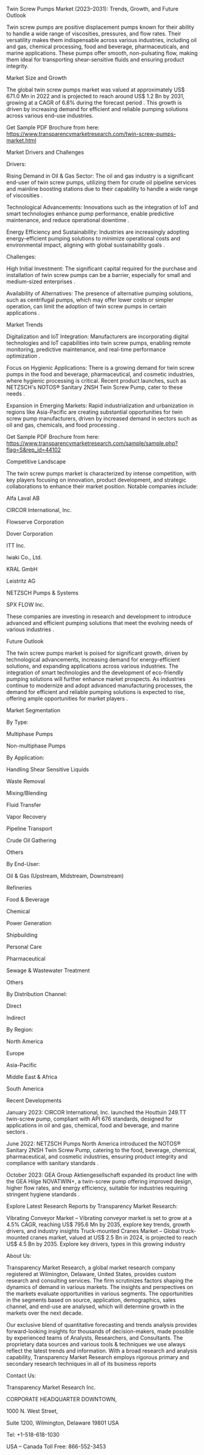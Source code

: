 ﻿Twin Screw Pumps Market (2023–2031): Trends, Growth, and Future Outlook

Twin screw pumps are positive displacement pumps known for their ability to handle a wide range of viscosities, pressures, and flow rates. Their versatility makes them indispensable across various industries, including oil and gas, chemical processing, food and beverage, pharmaceuticals, and marine applications. These pumps offer smooth, non-pulsating flow, making them ideal for transporting shear-sensitive fluids and ensuring product integrity.​ 

Market Size and Growth

The global twin screw pumps market was valued at approximately US$ 671.0 Mn in 2022 and is projected to reach around US$ 1.2 Bn by 2031, growing at a CAGR of 6.8% during the forecast period . This growth is driven by increasing demand for efficient and reliable pumping solutions across various end-use industries.​ 

Get Sample PDF Brochure from here: https://www.transparencymarketresearch.com/twin-screw-pumps-market.html

Market Drivers and Challenges

Drivers:

Rising Demand in Oil & Gas Sector: The oil and gas industry is a significant end-user of twin screw pumps, utilizing them for crude oil pipeline services and mainline boosting stations due to their capability to handle a wide range of viscosities .​ 

Technological Advancements: Innovations such as the integration of IoT and smart technologies enhance pump performance, enable predictive maintenance, and reduce operational downtime .​ 

Energy Efficiency and Sustainability: Industries are increasingly adopting energy-efficient pumping solutions to minimize operational costs and environmental impact, aligning with global sustainability goals .​ 

Challenges:

High Initial Investment: The significant capital required for the purchase and installation of twin screw pumps can be a barrier, especially for small and medium-sized enterprises .​ 

Availability of Alternatives: The presence of alternative pumping solutions, such as centrifugal pumps, which may offer lower costs or simpler operation, can limit the adoption of twin screw pumps in certain applications .​ 

Market Trends

Digitalization and IoT Integration: Manufacturers are incorporating digital technologies and IoT capabilities into twin screw pumps, enabling remote monitoring, predictive maintenance, and real-time performance optimization .​ 

Focus on Hygienic Applications: There is a growing demand for twin screw pumps in the food and beverage, pharmaceutical, and cosmetic industries, where hygienic processing is critical. Recent product launches, such as NETZSCH's NOTOS® Sanitary 2NSH Twin Screw Pump, cater to these needs .​ 

Expansion in Emerging Markets: Rapid industrialization and urbanization in regions like Asia-Pacific are creating substantial opportunities for twin screw pump manufacturers, driven by increased demand in sectors such as oil and gas, chemicals, and food processing .​ 

Get Sample PDF Brochure from here: https://www.transparencymarketresearch.com/sample/sample.php?flag=S&rep_id=44102 

Competitive Landscape

The twin screw pumps market is characterized by intense competition, with key players focusing on innovation, product development, and strategic collaborations to enhance their market position. Notable companies include:​ 

Alfa Laval AB

CIRCOR International, Inc.

Flowserve Corporation

Dover Corporation

ITT Inc.

Iwaki Co., Ltd.

KRAL GmbH

Leistritz AG

NETZSCH Pumps & Systems

SPX FLOW Inc.



These companies are investing in research and development to introduce advanced and efficient pumping solutions that meet the evolving needs of various industries .​ 

Future Outlook

The twin screw pumps market is poised for significant growth, driven by technological advancements, increasing demand for energy-efficient solutions, and expanding applications across various industries. The integration of smart technologies and the development of eco-friendly pumping solutions will further enhance market prospects. As industries continue to modernize and adopt advanced manufacturing processes, the demand for efficient and reliable pumping solutions is expected to rise, offering ample opportunities for market players .​ 

Market Segmentation

By Type:

Multiphase Pumps

Non-multiphase Pumps

By Application:

Handling Shear Sensitive Liquids

Waste Removal

Mixing/Blending

Fluid Transfer

Vapor Recovery

Pipeline Transport

Crude Oil Gathering

Others

By End-User:

Oil & Gas (Upstream, Midstream, Downstream)

Refineries

Food & Beverage

Chemical

Power Generation

Shipbuilding

Personal Care

Pharmaceutical

Sewage & Wastewater Treatment

Others

By Distribution Channel:

Direct

Indirect

By Region:

North America

Europe

Asia-Pacific

Middle East & Africa

South America



Recent Developments

January 2023: CIRCOR International, Inc. launched the Houttuin 249.TT twin-screw pump, compliant with API 676 standards, designed for applications in oil and gas, chemical, food and beverage, and marine sectors .​ 

June 2022: NETZSCH Pumps North America introduced the NOTOS® Sanitary 2NSH Twin Screw Pump, catering to the food, beverage, chemical, pharmaceutical, and cosmetic industries, ensuring product integrity and compliance with sanitary standards .​ 

October 2023: GEA Group Aktiengesellschaft expanded its product line with the GEA Hilge NOVATWIN+, a twin-screw pump offering improved design, higher flow rates, and energy efficiency, suitable for industries requiring stringent hygiene standards .​

Explore Latest Research Reports by Transparency Market Research:

Vibrating Conveyor Market – Vibrating conveyor market is set to grow at a 4.5% CAGR, reaching US$ 795.6 Mn by 2035, explore key trends, growth drivers, and industry insights
Truck-mounted Cranes Market – Global truck-mounted cranes market, valued at US$ 2.5 Bn in 2024, is projected to reach US$ 4.5 Bn by 2035. Explore key drivers, types in this growing industry

About Us:

Transparency Market Research, a global market research company registered at Wilmington, Delaware, United States, provides custom research and consulting services. The firm scrutinizes factors shaping the dynamics of demand in various markets. The insights and perspectives on the markets evaluate opportunities in various segments. The opportunities in the segments based on source, application, demographics, sales channel, and end-use are analysed, which will determine growth in the markets over the next decade.

Our exclusive blend of quantitative forecasting and trends analysis provides forward-looking insights for thousands of decision-makers, made possible by experienced teams of Analysts, Researchers, and Consultants. The proprietary data sources and various tools & techniques we use always reflect the latest trends and information. With a broad research and analysis capability, Transparency Market Research employs rigorous primary and secondary research techniques in all of its business reports

Contact Us:

Transparency Market Research Inc.

CORPORATE HEADQUARTER DOWNTOWN,

1000 N. West Street,

Suite 1200, Wilmington, Delaware 19801 USA

Tel: +1-518-618-1030

USA – Canada Toll Free: 866-552-3453
